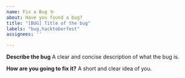 ```yaml
---
name: Fix a Bug 🪱
about: Have you found a bug?
title: "[BUG] Title of the bug"
labels: "bug,hacktoberfest"
assignees: ''

---
```


**Describe the bug**
A clear and concise description of what the bug is.

**How are you going to fix it?**
A short and clear idea of you.
